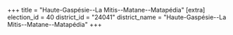+++
title = "Haute-Gaspésie--La Mitis--Matane--Matapédia"
[extra]
election_id = 40
district_id = "24041"
district_name = "Haute-Gaspésie--La Mitis--Matane--Matapédia"
+++
